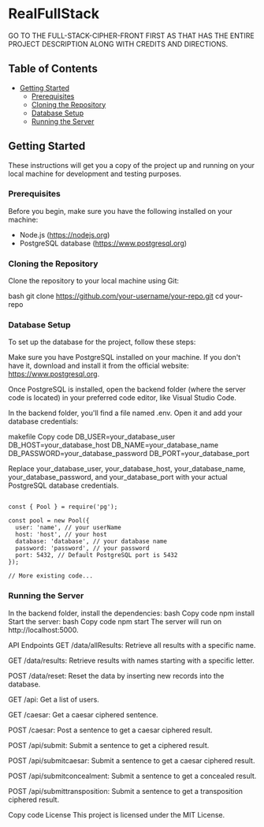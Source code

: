 # RealFullStack

GO TO THE FULL-STACK-CIPHER-FRONT FIRST AS THAT HAS THE ENTIRE PROJECT DESCRIPTION ALONG WITH CREDITS AND DIRECTIONS.

## Table of Contents

- [Getting Started](#getting-started)
  - [Prerequisites](#prerequisites)
  - [Cloning the Repository](#cloning-the-repository)
  - [Database Setup](#database-setup)
  - [Running the Server](#running-the-server)

## Getting Started

These instructions will get you a copy of the project up and running on your local machine for development and testing purposes.

### Prerequisites

Before you begin, make sure you have the following installed on your machine:

- Node.js (https://nodejs.org)
- PostgreSQL database (https://www.postgresql.org)

### Cloning the Repository

 Clone the repository to your local machine using Git:

bash
git clone https://github.com/your-username/your-repo.git
cd your-repo


### Database Setup
To set up the database for the project, follow these steps:

Make sure you have PostgreSQL installed on your machine. If you don't have it, download and install it from the official website: https://www.postgresql.org.

Once PostgreSQL is installed, open the backend folder (where the server code is located) in your preferred code editor, like Visual Studio Code.

In the backend folder, you'll find a file named .env. Open it and add your database credentials:

makefile
Copy code
DB_USER=your_database_user
DB_HOST=your_database_host
DB_NAME=your_database_name
DB_PASSWORD=your_database_password
DB_PORT=your_database_port


Replace your_database_user, your_database_host, your_database_name, your_database_password, and your_database_port with your actual PostgreSQL database credentials.

``` JavaScript// Existing code...

const { Pool } = require('pg');

const pool = new Pool({
  user: 'name', // your userName
  host: 'host', // your host
  database: 'database', // your database name
  password: 'password', // your password
  port: 5432, // Default PostgreSQL port is 5432
});

// More existing code...
```

### Running the Server
In the backend folder, install the dependencies:
bash
Copy code
npm install
Start the server:
bash
Copy code
npm start
The server will run on http://localhost:5000.

API Endpoints
GET /data/allResults: Retrieve all results with a specific name.

GET /data/results: Retrieve results with names starting with a specific letter.

POST /data/reset: Reset the data by inserting new records into the database.

GET /api: Get a list of users.

GET /caesar: Get a caesar ciphered sentence.

POST /caesar: Post a sentence to get a caesar ciphered result.

POST /api/submit: Submit a sentence to get a ciphered result.

POST /api/submitcaesar: Submit a sentence to get a caesar ciphered result.

POST /api/submitconcealment: Submit a sentence to get a concealed result.

POST /api/submittransposition: Submit a sentence to get a transposition ciphered result.

Copy code
License
This project is licensed under the MIT License.



